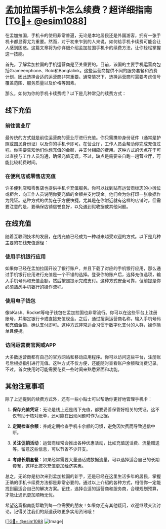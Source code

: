 # 孟加拉国手机卡怎么续费？超详细指南[[TG💪+ @esim1088](https://t.me/s/esim1088)]

在孟加拉国，手机卡的使用非常普遍，无论是本地居民还是外国游客，拥有一张手机卡都显得尤为重要。然而，对于初来乍到的人来说，如何给手机卡续费可能会让人感到困惑。这篇文章将为你详细介绍孟加拉国手机卡的续费方法，让你轻松掌握这一技能。

首先，了解孟加拉国的手机运营商是至关重要的。目前，该国的主要手机运营商包括Grameenphone、Robi和Banglalink。这些运营商提供不同的服务套餐和资费计划，因此选择合适的运营商非常重要。通常情况下，选择运营商时需要考虑信号覆盖范围、服务质量以及价格等因素。

那么，如何为你的手机卡续费呢？以下是几种常见的续费方式：

## 线下充值

### 前往营业厅

最传统的方式就是前往运营商的营业厅进行充值。你只需携带身份证件（通常是护照或国民身份证）以及你的手机卡即可。在营业厅，工作人员会帮助你完成充值过程。你需要告知他们你想充值的金额，并支付相应的费用。这种方式的优点在于可以直接与工作人员沟通，确保充值无误。不过，缺点是需要亲自跑一趟营业厅，可能比较耗费时间。

### 在便利店或零售店充值

许多便利店和零售店也提供手机卡充值服务。你可以找到贴有运营商标志的小摊位或柜台，向工作人员说明你要充值的金额并支付现金。他们会为你打印一张收据作为凭证。这种方式的优势在于方便快捷，尤其是在你附近就有这样的店铺时。但需要注意的是，要确保店铺信誉良好，以免遇到假收据或其他问题。

## 在线充值

随着互联网技术的发展，在线充值已经成为一种越来越受欢迎的方式。以下是几种主要的在线充值途径：

### 使用手机银行应用

如果你已经在孟加拉国开设了银行账户，并且下载了对应的手机银行应用，那么通过手机银行应用进行充值是一个不错的选择。登录你的账户后，选择充值选项，输入手机号码和充值金额，然后按照提示完成支付。这种方式安全可靠，但前提是你必须熟悉手机银行的操作流程。

### 使用电子钱包

像bKash、Rocket等电子钱包在孟加拉国也非常流行。你可以在这些平台上注册账号，并绑定银行卡或直接充值现金。之后，通过搜索运营商名称，输入手机号码和充值金额，确认支付即可。这种方式非常适合习惯于数字化支付的人群，操作简单且便捷。

### 访问运营商官网或APP

大多数运营商都有自己的官方网站和移动应用程序。你可以访问这些平台，注册账号后根据指引进行充值。这种方式不仅方便，还能随时查看账户余额和消费记录。不过，首次使用时可能需要花费一些时间来熟悉界面和功能。

## 其他注意事项

除了上述提到的续费方式外，还有一些小贴士可以帮助你更好地管理手机卡：

1. **保存充值凭证**：无论是线上还是线下充值，都要妥善保管好相关的凭证。这不仅有助于核对账单，还可能在出现问题时作为证据。
   
2. **定期检查余额**：养成定期检查手机卡余额的习惯，避免因欠费而导致通信中断。

3. **关注促销活动**：运营商经常会推出各种优惠活动，比如充值送话费、流量赠送等。留意这些信息，可以节省不少开支。

4. **考虑长期套餐**：如果经常需要大量通话或数据流量，可以选择适合自己的长期套餐，这样比按次充值更加经济实惠。

总之，无论你是初次来到孟加拉国的新手，还是已经在这里生活多年的居民，掌握正确的手机卡续费方法都是非常必要的。通过以上介绍的各种方式，相信你一定能找到最适合自己的解决方案。记住，选择合适的运营商和服务商，合理规划预算，才能让通讯更加顺畅无忧。

希望这篇指南能帮助到每一位需要的朋友！如果你还有其他疑问，欢迎继续交流讨论。记得关注我们的频道获取更多实用资讯哦！

[[TG💪+ @esim1088](https://t.me/s/esim1088) ![Image](https://i.postimg.cc/4NQfJmqS/Snipaste-2025-05-13-00-14-12.png)]
